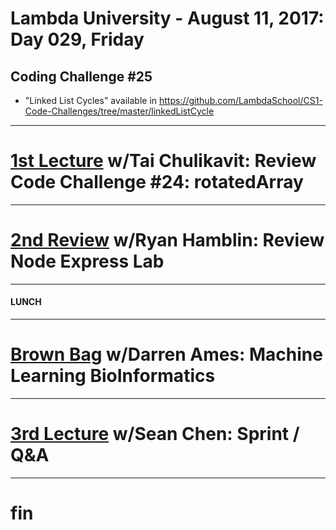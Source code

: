 # Lambda University - August 11, 2017: Day 029, Friday
## Coding Challenge #25
- "Linked List Cycles" available in https://github.com/LambdaSchool/CS1-Code-Challenges/tree/master/linkedListCycle
***
# [1st Lecture](https://youtu.be/PXlKyNFBaeg) w/Tai Chulikavit: Review Code Challenge #24: rotatedArray
***
# [2nd Review](https://youtu.be/l4WQgb-bNoM) w/Ryan Hamblin: Review Node Express Lab
***
#### LUNCH
***
# [Brown Bag](https://youtu.be/l4WQgb-bNoM) w/Darren Ames: Machine Learning BioInformatics
***
# [3rd Lecture](NO_VIDEO_RECORDED) w/Sean Chen: Sprint / Q&A
***
# fin
